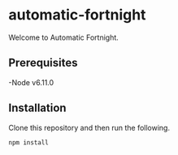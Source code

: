 # automatic-fortnight

Welcome to Automatic Fortnight.

## Prerequisites
-Node v6.11.0

## Installation

Clone this repository and then run the following.

```
npm install

```
